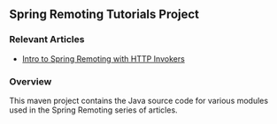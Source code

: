 ## Spring Remoting Tutorials Project

### Relevant Articles
- [Intro to Spring Remoting with HTTP Invokers](http://www.baeldung.com/spring-remoting-http-invoker)

### Overview
This maven project contains the Java source code for various modules used in the Spring Remoting series of articles.
